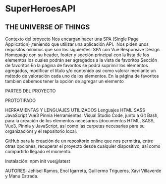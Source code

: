 # SuperHeroesAPI


## THE UNIVERSE OF THINGS

Contexto del proyecto
Nos encargan hacer  una SPA (Single Page Application) ,teniendo que utilizar una aplicación  API.
​
Nos piden unos requisitos mínimos que son los siguientes:
SPA con Vue
Responsive Design
Homepage con su header, footer y sección principal con la lista de los elementos los cuales podrán ser agregados a la vista de favoritos
Sección de favoritos
En la página de favoritos se podrá suprimir los elementos agregados, modificar el título y/o contenido así como valorar mediante un método de valoración cada uno de los elementos.
En la página de favoritos también debemos tener la opción de agregar un elemento
​
​


PARTES DEL PROYECTO

PROTOTIPADO




HERRAMIENTAS Y LENGUAJES UTILIZADOS
Lenguajes
HTML
SASS
JavaScript
Vue3
Pinnia
Herramientas:
Visual Studio Code, junto a Git Bash, para la creación de los elementos necesarios (documentos HTML, SASS, Vue3, Pinnia y JavaScript, así como las carpetas necesarias para su organización) y el repositorio local.
 
GitHub para la creación de un repositorio online que nos permitirá, entre otras opciones, recuperar el proyecto desde cualquier dispositivo, así como compartirlo llegado el momento.
 
Instalación:
 npm init vue@latest
 
 
 
 
AUTORES:
Jehisel Ramos, Enol Igarreta, Guillermo Trigueros, Xavi Villaverde y Manu Estrada.

